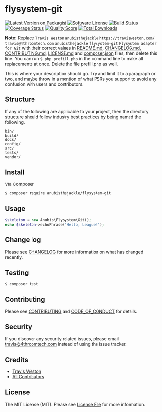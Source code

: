 # flysystem-git

[![Latest Version on Packagist][ico-version]][link-packagist]
[![Software License][ico-license]](LICENSE.md)
[![Build Status][ico-travis]][link-travis]
[![Coverage Status][ico-scrutinizer]][link-scrutinizer]
[![Quality Score][ico-code-quality]][link-code-quality]
[![Total Downloads][ico-downloads]][link-downloads]

**Note:** Replace ```Travis Weston``` ```anubisthejackle``` ```https://travisweston.com/``` ```travis@4throomtech.com``` ```anubisthejackle``` ```flysystem-git``` ```Flysystem adapter for Git``` with their correct values in [README.md](README.md), [CHANGELOG.md](CHANGELOG.md), [CONTRIBUTING.md](CONTRIBUTING.md), [LICENSE.md](LICENSE.md) and [composer.json](composer.json) files, then delete this line. You can run `$ php prefill.php` in the command line to make all replacements at once. Delete the file prefill.php as well.

This is where your description should go. Try and limit it to a paragraph or two, and maybe throw in a mention of what
PSRs you support to avoid any confusion with users and contributors.

## Structure

If any of the following are applicable to your project, then the directory structure should follow industry best practices by being named the following.

```
bin/        
build/
docs/
config/
src/
tests/
vendor/
```


## Install

Via Composer

``` bash
$ composer require anubisthejackle/flysystem-git
```

## Usage

``` php
$skeleton = new Anubis\Flysystem\Git();
echo $skeleton->echoPhrase('Hello, League!');
```

## Change log

Please see [CHANGELOG](CHANGELOG.md) for more information on what has changed recently.

## Testing

``` bash
$ composer test
```

## Contributing

Please see [CONTRIBUTING](CONTRIBUTING.md) and [CODE_OF_CONDUCT](CODE_OF_CONDUCT.md) for details.

## Security

If you discover any security related issues, please email travis@4throomtech.com instead of using the issue tracker.

## Credits

- [Travis Weston][link-author]
- [All Contributors][link-contributors]

## License

The MIT License (MIT). Please see [License File](LICENSE.md) for more information.

[ico-version]: https://img.shields.io/packagist/v/anubisthejackle/flysystem-git.svg?style=flat-square
[ico-license]: https://img.shields.io/badge/license-MIT-brightgreen.svg?style=flat-square
[ico-travis]: https://img.shields.io/travis/anubisthejackle/flysystem-git/master.svg?style=flat-square
[ico-scrutinizer]: https://img.shields.io/scrutinizer/coverage/g/anubisthejackle/flysystem-git.svg?style=flat-square
[ico-code-quality]: https://img.shields.io/scrutinizer/g/anubisthejackle/flysystem-git.svg?style=flat-square
[ico-downloads]: https://img.shields.io/packagist/dt/anubisthejackle/flysystem-git.svg?style=flat-square

[link-packagist]: https://packagist.org/packages/anubisthejackle/flysystem-git
[link-travis]: https://travis-ci.org/anubisthejackle/flysystem-git
[link-scrutinizer]: https://scrutinizer-ci.com/g/anubisthejackle/flysystem-git/code-structure
[link-code-quality]: https://scrutinizer-ci.com/g/anubisthejackle/flysystem-git
[link-downloads]: https://packagist.org/packages/anubisthejackle/flysystem-git
[link-author]: https://github.com/anubisthejackle
[link-contributors]: ../../contributors
